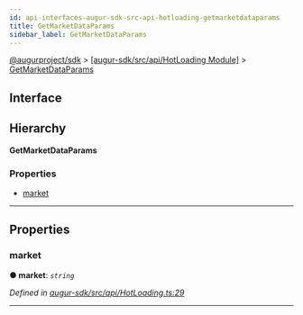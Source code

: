 ```yaml
---
id: api-interfaces-augur-sdk-src-api-hotloading-getmarketdataparams
title: GetMarketDataParams
sidebar_label: GetMarketDataParams
---
```


[@augurproject/sdk](api-readme.md) > [[augur-sdk/src/api/HotLoading Module]](api-modules-augur-sdk-src-api-hotloading-module.md) > [GetMarketDataParams](api-interfaces-augur-sdk-src-api-hotloading-getmarketdataparams.md)

## Interface

## Hierarchy

**GetMarketDataParams**

### Properties

* [market](api-interfaces-augur-sdk-src-api-hotloading-getmarketdataparams.md#market)

---

## Properties

<a id="market"></a>

###  market

**● market**: *`string`*

*Defined in [augur-sdk/src/api/HotLoading.ts:29](https://github.com/AugurProject/augur/blob/304ca83772/packages/augur-sdk/src/api/HotLoading.ts#L29)*

___

